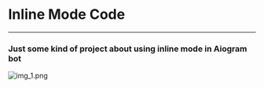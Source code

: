 # Inline Mode Code

---

### Just some kind of project about using inline mode in Aiogram bot

![img_1.png](https://res.cloudinary.com/twenty20/private_images/t_watermark-criss-cross-10/v1534236117000/photosp/accc5449-8cf9-4244-ac07-83a1fcd7d9e4/stock-photo-animal-flower-daisy-colorful-animals-cat-cute-kitten-beauty-accc5449-8cf9-4244-ac07-83a1fcd7d9e4.jpg)
